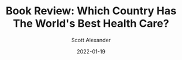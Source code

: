 ---
layout: podcast
title: "Book Review: Which Country Has The World's Best Health Care?"
author: Scott Alexander
description: https://astralcodexten.substack.com/p/book-review-which-country-has-the
date: 2022-01-19
length: 4437744
duration: 1109
guid: book-review-which-country-has-the
---